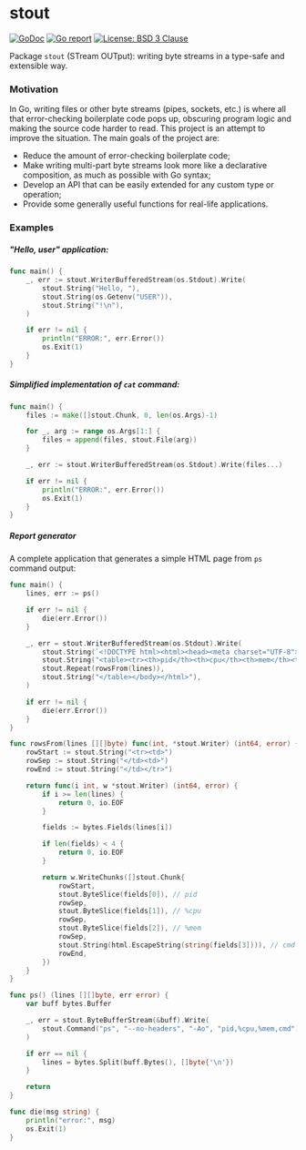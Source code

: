 # stout

[![GoDoc](https://godoc.org/github.com/maxim2266/stout?status.svg)](https://godoc.org/github.com/maxim2266/stout)
[![Go report](http://goreportcard.com/badge/maxim2266/stout)](http://goreportcard.com/report/maxim2266/stout)
[![License: BSD 3 Clause](https://img.shields.io/badge/License-BSD_3--Clause-yellow.svg)](https://opensource.org/licenses/BSD-3-Clause)

Package `stout` (STream OUTput): writing byte streams in a type-safe and extensible way.

### Motivation
In Go, writing files or other byte streams (pipes, sockets, etc.) is where all that error-checking
boilerplate code pops up, obscuring program logic and making the source code harder to read.
This project is an attempt to improve the situation. The main goals of the project are:
* Reduce the amount of error-checking boilerplate code;
* Make writing multi-part byte streams look more like a declarative composition, as much as possible with Go syntax;
* Develop an API that can be easily extended for any custom type or operation;
* Provide some generally useful functions for real-life applications.

### Examples

##### "Hello, user" application:
```Go
func main() {
	_, err := stout.WriterBufferedStream(os.Stdout).Write(
		stout.String("Hello, "),
		stout.String(os.Getenv("USER")),
		stout.String("!\n"),
	)

	if err != nil {
		println("ERROR:", err.Error())
		os.Exit(1)
	}
}
```

##### Simplified implementation of `cat` command:
```Go
func main() {
	files := make([]stout.Chunk, 0, len(os.Args)-1)

	for _, arg := range os.Args[1:] {
		files = append(files, stout.File(arg))
	}

	_, err := stout.WriterBufferedStream(os.Stdout).Write(files...)

	if err != nil {
		println("ERROR:", err.Error())
		os.Exit(1)
	}
}
```

##### Report generator
A complete application that generates a simple HTML page from `ps` command output:
```go
func main() {
	lines, err := ps()

	if err != nil {
		die(err.Error())
	}

	_, err = stout.WriterBufferedStream(os.Stdout).Write(
		stout.String(`<!DOCTYPE html><html><head><meta charset="UTF-8"></head><body>`),
		stout.String("<table><tr><th>pid</th><th>cpu</th><th>mem</th><th>cmd</th>"),
		stout.Repeat(rowsFrom(lines)),
		stout.String("</table></body></html>"),
	)

	if err != nil {
		die(err.Error())
	}
}

func rowsFrom(lines [][]byte) func(int, *stout.Writer) (int64, error) {
	rowStart := stout.String("<tr><td>")
	rowSep := stout.String("</td><td>")
	rowEnd := stout.String("</td></tr>")

	return func(i int, w *stout.Writer) (int64, error) {
		if i >= len(lines) {
			return 0, io.EOF
		}

		fields := bytes.Fields(lines[i])

		if len(fields) < 4 {
			return 0, io.EOF
		}

		return w.WriteChunks([]stout.Chunk{
			rowStart,
			stout.ByteSlice(fields[0]), // pid
			rowSep,
			stout.ByteSlice(fields[1]), // %cpu
			rowSep,
			stout.ByteSlice(fields[2]), // %mem
			rowSep,
			stout.String(html.EscapeString(string(fields[3]))), // cmd
			rowEnd,
		})
	}
}

func ps() (lines [][]byte, err error) {
	var buff bytes.Buffer

	_, err = stout.ByteBufferStream(&buff).Write(
		stout.Command("ps", "--no-headers", "-Ao", "pid,%cpu,%mem,cmd"),
	)

	if err == nil {
		lines = bytes.Split(buff.Bytes(), []byte{'\n'})
	}

	return
}

func die(msg string) {
	println("error:", msg)
	os.Exit(1)
}
```
